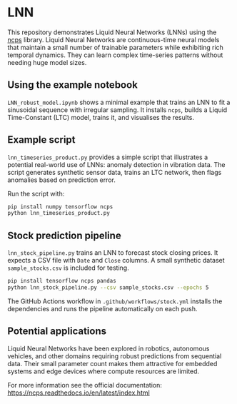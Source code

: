 # LNN

This repository demonstrates Liquid Neural Networks (LNNs) using the [ncps](https://github.com/mlech26l/ncps) library. Liquid Neural Networks are continuous-time neural models that maintain a small number of trainable parameters while exhibiting rich temporal dynamics. They can learn complex time-series patterns without needing huge model sizes.

## Using the example notebook
`LNN_robust_model.ipynb` shows a minimal example that trains an LNN to fit a sinusoidal sequence with irregular sampling. It installs `ncps`, builds a Liquid Time-Constant (LTC) model, trains it, and visualises the results.

## Example script
`lnn_timeseries_product.py` provides a simple script that illustrates a potential real-world use of LNNs: anomaly detection in vibration data. The script generates synthetic sensor data, trains an LTC network, then flags anomalies based on prediction error.

Run the script with:
```bash
pip install numpy tensorflow ncps
python lnn_timeseries_product.py
```

## Stock prediction pipeline
`lnn_stock_pipeline.py` trains an LNN to forecast stock closing prices.
It expects a CSV file with `Date` and `Close` columns. A small synthetic
dataset `sample_stocks.csv` is included for testing.

```bash
pip install tensorflow ncps pandas
python lnn_stock_pipeline.py --csv sample_stocks.csv --epochs 5
```

The GitHub Actions workflow in `.github/workflows/stock.yml` installs the
dependencies and runs the pipeline automatically on each push.

## Potential applications
Liquid Neural Networks have been explored in robotics, autonomous vehicles, and other domains requiring robust predictions from sequential data. Their small parameter count makes them attractive for embedded systems and edge devices where compute resources are limited.

For more information see the official documentation: <https://ncps.readthedocs.io/en/latest/index.html>
